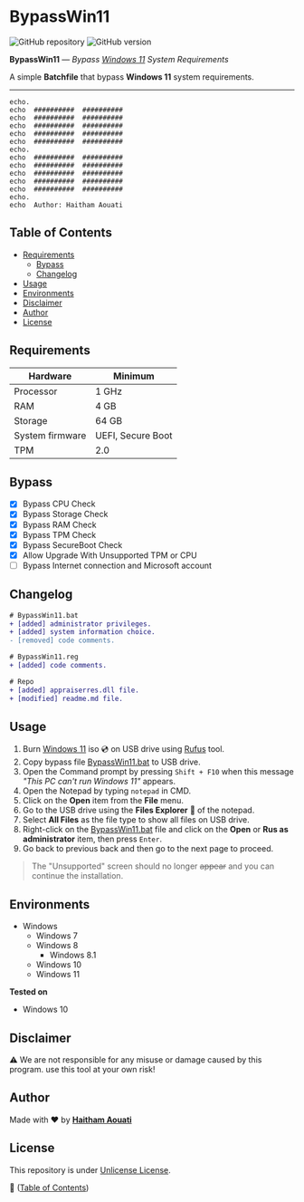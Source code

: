 # BypassWin11

![GitHub repository](https://img.shields.io/badge/haithamaouati-BypassWin11-blue?style=flat-square&logo=github)
![GitHub version](https://img.shields.io/badge/version-1.4-yellow?style=flat-square)

**BypassWin11** — *Bypass [Windows 11](https://www.microsoft.com/en-us/windows/windows-11) System Requirements*

A simple __Batchfile__ that bypass __Windows 11__ system requirements.

___

```batchfile
echo.
echo  ##########  ##########
echo  ##########  ##########
echo  ##########  ##########
echo  ##########  ##########
echo  ##########  ##########
echo.
echo  ##########  ##########
echo  ##########  ##########
echo  ##########  ##########
echo  ##########  ##########
echo  ##########  ##########
echo.
echo  Author: Haitham Aouati
```

## Table of Contents

- [Requirements](#requirements)
  - [Bypass](#bypass)
  - [Changelog](#changelog)
- [Usage](#usage)
- [Environments](#environments)
- [Disclaimer](#disclaimer)
- [Author](#author)
- [License](#license)

## Requirements

Hardware | Minimum
--- | ---
Processor | 1 GHz
RAM | 4 GB
Storage | 64 GB
System firmware | UEFI, Secure Boot
TPM | 2.0

## Bypass

- [x] Bypass CPU Check
- [x] Bypass Storage Check
- [x] Bypass RAM Check
- [x] Bypass TPM Check
- [x] Bypass SecureBoot Check
- [x] Allow Upgrade With Unsupported TPM or CPU
- [ ] Bypass Internet connection and Microsoft account

## Changelog

```diff
# BypassWin11.bat
+ [added] administrator privileges.
+ [added] system information choice.
- [removed] code comments.

# BypassWin11.reg
+ [added] code comments.

# Repo
+ [added] appraiserres.dll file.
+ [modified] readme.md file.
```
## Usage

1. Burn [Windows 11](https://www.microsoft.com/en-us/windows/) iso :cd: on USB drive using [Rufus](https://rufus.ie/en/) tool.
2. Copy bypass file [BypassWin11.bat](https://github.com/haithamaouati/BypassWin11/blob/main/BypassWin11.bat) to USB drive.
3. Open the Command prompt by pressing `Shift + F10` when this message _"This PC can't run Windows 11"_ appears.
4. Open the Notepad by typing `notepad` in CMD.
5. Click on the **Open** item from the **File** menu.
6. Go to the USB drive using the **Files Explorer** :file_folder: of the notepad.
7. Select **All Files** as the file type to show all files on USB drive.
8. Right-click on the [BypassWin11.bat](https://github.com/haithamaouati/BypassWin11/blob/main/BypassWin11.bat) file and click on the **Open** or **Rus as administrator** item, then press `Enter`.
9. Go back to previous back and then go to the next page to proceed.<br>
> The "Unsupported" screen should no longer ~~appear~~ and you can continue the installation.

## Environments

* Windows
    * Windows 7
    * Windows 8
      * Windows 8.1
    * Windows 10
    * Windows 11

**Tested on**
- Windows 10

## Disclaimer

:warning: We are not responsible for any misuse or damage caused by this program. use this tool at your own risk!

## Author

Made with :heart: by [**Haitham Aouati**](https://twitter.com/haithamaouati)

## License

This repository is under [Unlicense License](https://github.com/haithamaouati/BypassTPMCheck-SecureBoot/blob/main/LICENSE).

:link: ([Table of Contents](#table-of-contents))
